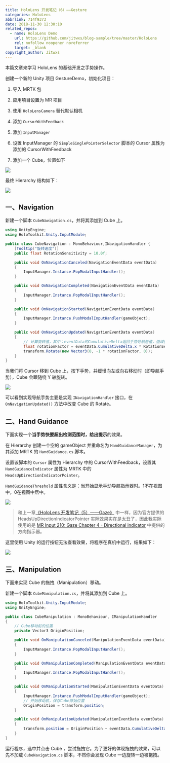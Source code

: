 ```yaml
---
title: HoloLens 开发笔记（6）——Gesture
categories: HoloLens
abbrlink: 714f9373
date: 2018-11-30 12:30:10
related_repos:
  - name: HoloLens Demo
    url: https://github.com/jitwxs/blog-sample/tree/master/HoloLens
    rel: nofollow noopener noreferrer
    target: _blank
copyright_author: Jitwxs
---
```


本篇文章来学习 HoloLens 的基础开发之手势操作。

创建一个新的 Unity 项目 GestureDemo，初始化项目：

1. 导入 MRTK 包

2. 应用项目设置为 MR 项目

3. 使用 `HoloLensCamera` 替代默认相机

4. 添加 `CursorWithFeedback`

5. 添加 `InputManager`

6. 设置 InputManager 的 `SimpleSinglePointerSelector` 脚本的 Cursor 属性为添加的 CursorWithFeedback

7. 添加一个 Cube，位置如下

![](https://cdn.jsdelivr.net/gh/jitwxs/cdn/blog/posts/201812/20181218201741787.png)

最终 Hierarchy 结构如下：

![](https://cdn.jsdelivr.net/gh/jitwxs/cdn/blog/posts/201812/20181218221721133.png)

## 一、Navigation

新建一个脚本 `CubeNavigation.cs`，并将其添加到 Cube 上。

```csharp
using UnityEngine;
using HoloToolkit.Unity.InputModule;

public class CubeNavigation : MonoBehaviour,INavigationHandler {
    [Tooltip("旋转速度")]
    public float RotationSensitivity = 10.0f;

    public void OnNavigationCanceled(NavigationEventData eventData)
    {
        InputManager.Instance.PopModalInputHandler();
    }

    public void OnNavigationCompleted(NavigationEventData eventData)
    {
        InputManager.Instance.PopModalInputHandler();
    }

    public void OnNavigationStarted(NavigationEventData eventData)
    {
        InputManager.Instance.PushModalInputHandler(gameObject);
    }

    public void OnNavigationUpdated(NavigationEventData eventData)
    {
        // 计算旋转值，其中：eventData的CumulativeDelta返回手势导航差值，值域[-1, 1]
        float rotationFactor = eventData.CumulativeDelta.x * RotationSensitivity;
        transform.Rotate(new Vector3(0, -1 * rotationFactor, 0));
    }
}
```

当我们将 Cursor 移到 Cube 上，按下手势，并缓慢向左或向右移动时（即导航手势），Cube 会跟随绕 Y 轴旋转。

![](https://cdn.jsdelivr.net/gh/jitwxs/cdn/blog/posts/201812/2018121822170786.png)

可以看到实现导航手势主要是实现 `INavigationHandler` 接口，在 `OnNavigationUpdated()` 方法中改变 Cube 的 Rotate。

## 二、Hand Guidance

下面实现一个**当手势快要超出检测范围时，给出提示**的效果。

在 Hierarchy 创建一个空的 gameObject 并重命名为 `HandGuidanceManager`，为其添加 MRTK 的 `HandGuidance.cs` 脚本。

设置该脚本的 `Cursor` 属性为 Hierarchy  中的 CursorWithFeedback，设置其 `HandGuidanceIndicator` 属性为 MRTK 中的 `HeadsUpDirectionIndicatorPointer`。

`HandGuidanceThreshold` 属性含义是：当开始显示手动导航指示器时。1不在视图中，0在视图中居中。

![](https://cdn.jsdelivr.net/gh/jitwxs/cdn/blog/posts/201812/20181218222822445.png)

> 和上一章[《HoloLens 开发笔记（5）——Gaze》](/aa63820b.html) 中一样，因为官方提供的 HeadsUpDirectionIndicatorPointer 实际效果实在是太丑了，因此我实际使用的是 [MR Input 210: Gaze Chapter 4 - Directional indicator](https://docs.microsoft.com/zh-cn/windows/mixed-reality/holograms-210#chapter-4---directional-indicator) 中提供的方向指示器。

这里使用 Unity 的运行按钮无法查看效果，将程序在真机中运行，结果如下：

![](https://cdn.jsdelivr.net/gh/jitwxs/cdn/blog/posts/201812/20181222122748992.png)

## 三、Manipulation

下面来实现 Cube 的拖拽（Manipulation）移动。

新建一个脚本 `CubeManipulation.cs`，并将其添加到 Cube 上。

```csharp
using HoloToolkit.Unity.InputModule;
using UnityEngine;

public class CubeManipulation : MonoBehaviour, IManipulationHandler
{
    // Cube移动前的位置
    private Vector3 OriginPosition;

    public void OnManipulationCanceled(ManipulationEventData eventData)
    {
        InputManager.Instance.PopModalInputHandler();
    }

    public void OnManipulationCompleted(ManipulationEventData eventData)
    {
        InputManager.Instance.PopModalInputHandler();
    }

    public void OnManipulationStarted(ManipulationEventData eventData)
    {
        InputManager.Instance.PushModalInputHandler(gameObject);
        // 开始移动前，保存Cube原始位置
        OriginPosition = transform.position;
    }

    public void OnManipulationUpdated(ManipulationEventData eventData)
    {
        transform.position = OriginPosition + eventData.CumulativeDelta;
    }
}
```

运行程序，选中并点击 Cube ，尝试拖拽它。为了更好的体现拖拽的效果，可以先不加载 `CubeNavigation.cs` 脚本，不然你会发现 Cube 一边旋转一边被拖拽。
